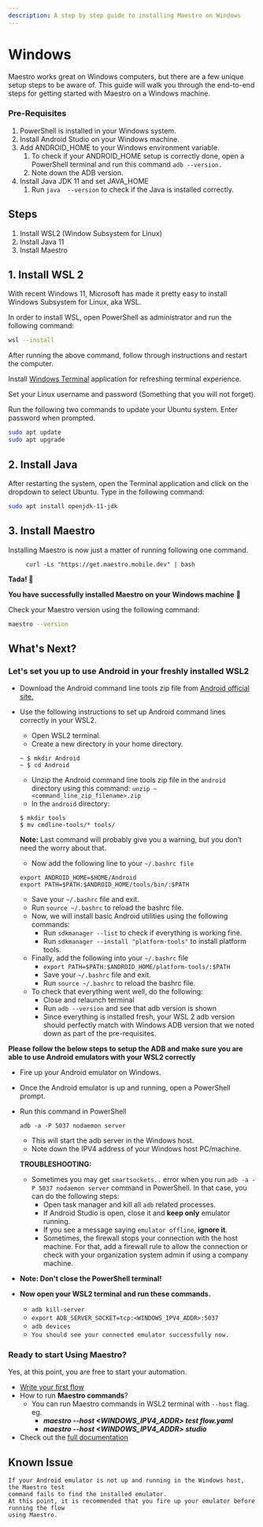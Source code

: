 ```yaml
---
description: A step by step guide to installing Maestro on Windows
---
```


# Windows

Maestro works great on Windows computers, but there are a few unique setup steps to be aware of. This guide will walk you through the end-to-end steps for getting started with Maestro on a Windows machine.

### Pre-Requisites

1. PowerShell is installed in your Windows system.
2. Install Android Studio on your Windows machine.
3. Add ANDROID\_HOME to your Windows environment variable.
   1. To check if your ANDROID\_HOME setup is correctly done, open a PowerShell terminal and run this command `adb --version.`
   2. Note down the ADB version.
4. Install Java JDK 11 and set JAVA\_HOME
   1. Run `java  --version` to check if the Java is installed correctly.

## Steps <a href="#8b4a" id="8b4a"></a>

1. Install WSL2 (Window Subsystem for Linux)
2. Install Java 11
3. Install Maestro

## 1. Install WSL 2 <a href="#0215" id="0215"></a>

With recent Windows 11, Microsoft has made it pretty easy to install Windows Subsystem for Linux, aka WSL.

In order to install WSL, open PowerShell as administrator and run the following command:

```bash
wsl --install
```

After running the above command, follow through instructions and restart the computer.

Install [Windows Terminal](https://github.com/microsoft/terminal) application for refreshing terminal experience.

Set your Linux username and password (Something that you will not forget).

Run the following two commands to update your Ubuntu system. Enter password when prompted.

```bash
sudo apt update
sudo apt upgrade
```

## 2. Install Java <a href="#5521" id="5521"></a>

After restarting the system, open the Terminal application and click on the dropdown to select Ubuntu. Type in the following command:

```bash
sudo apt install openjdk-11-jdk
```

## 3. Install Maestro

Installing Maestro is now just a matter of running following one command.

```
     curl -Ls "https://get.maestro.mobile.dev" | bash
```

**Tada! 🎉**

**You have successfully installed Maestro on your Windows machine** 🙌

Check your Maestro version using the following command:

```bash
maestro --version
```

## What's Next? <a href="#7639" id="7639"></a>

### Let's set you up to use Android in your freshly installed WSL2



* Download the Android command line tools zip file from [Android official site.](https://developer.android.com/studio)
*   Use the following instructions to set up Android command lines correctly in your WSL2.

    * Open WSL2 terminal.
    * Create a new directory in your home directory.

    ```
    ~ $ mkdir Android
    ~ $ cd Android
    ```

    * Unzip the Android command line tools zip file in the `android` directory using this command: `unzip ~<command_line_zip_filename>.zip`
    * In the `android` directory:

    ```
    $ mkdir tools
    $ mv cmdline-tools/* tools/
    ```

    **Note:** Last command will probably give you a warning, but you don’t need the worry about that.

    * Now add the following line to your `~/.bashrc file`

    ```
    export ANDROID_HOME=$HOME/Android
    export PATH=$PATH:$ANDROID_HOME/tools/bin/:$PATH
    ```

    * Save your `~/.bashrc` file and exit.
    * Run `source ~/.bashrc` to reload the bashrc file.
    * Now, we will install basic Android utilities using the following commands:
      * Run `sdkmanager --list` to check if everything is working fine.
      * Run `sdkmanager --install "platform-tools"` to install platform tools.
    * Finally, add the following into your `~/.bashrc` file
      * `export PATH=$PATH:$ANDROID_HOME/platform-tools/:$PATH`
      * Save your `~/.bashrc` file and exit.
      * Run `source ~/.bashrc` to reload the bashrc file.
    * To check that everything went well, do the following:
      * Close and relaunch terminal
      * Run `adb --version` and see that adb version is shown
      * Since everything is installed fresh, your WSL 2 adb version should perfectly match with Windows ADB version that we noted down as part of the pre-requisites.



**Please follow the below steps to setup the ADB and make sure you are able to use Android emulators with your WSL2 correctly**

* Fire up your Android emulator on Windows.
* Once the Android emulator is up and running, open a PowerShell prompt.
*   Run this command in PowerShell

    ```
    adb -a -P 5037 nodaemon server
    ```

    * This will start the adb server in the Windows host.
    * Note down the IPV4 address of your Windows host PC/machine.

    **TROUBLESHOOTING:**

    * Sometimes you may get `smartsockets..` error when you run `adb -a -P 5037 nodaemon server` command in PowerShell. In that case, you can do the following steps:
      * Open task manager and kill all `adb` related processes.
      * If Android Studio is open, close it and **keep only** emulator running.
      * If you see a message saying `emulator offline`, **ignore it**.
      * Sometimes, the firewall stops your connection with the host machine. For that, add a firewall rule to allow the connection or check with your organization system admin if using a company machine.

* **Note: Don't close the PowerShell terminal!**
* **Now open your WSL2 terminal and run these commands.**
  * `adb kill-server`
  * `export ADB_SERVER_SOCKET=tcp:<WINDOWS_IPV4_ADDR>:5037`
  * `adb devices`
  * `You should see your connected emulator successfully now.`



### Ready to start Using Maestro?

Yes, at this point, you are free to start your automation.

* [Write your first flow](https://maestro.mobile.dev/getting-started/writing-your-first-flow)
* How to run **Maestro commands**?
  * You can run Maestro commands in WSL2 terminal with `--host` flag. eg.
    * _**maestro --host \<WINDOWS\_IPV4\_ADDR> test flow.yaml**_
    * _**maestro --host \<WINDOWS\_IPV4\_ADDR> studio**_
* Check out the [full documentation](https://maestro.mobile.dev/)

## Known Issue <a href="#2884" id="2884"></a>



```
If your Android emulator is not up and running in the Windows host, the Maestro test
command fails to find the installed emulator.
At this point, it is recommended that you fire up your emulator before running the flow 
using Maestro.
```
